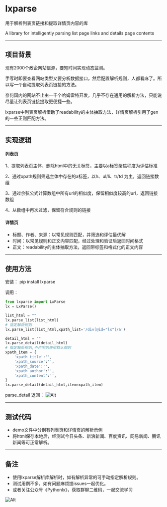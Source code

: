# lxparse

用于解析列表页链接和提取详情页内容的库

A library for intelligently parsing list page links and details page contents

---

## 项目背景

现有2000个政企网站信源，要短时间实现动态监测。

手写时即要查看网站类型又要分析数据接口，然后配置解析规则，人都看麻了。所以写一个自动提取列表页链接的方法。

奈何国内的网站不止由一千个哈姆雷特开发，几乎不存在通用的解析方法，只能说尽量让列表页链接提取更便捷一些。

lxparse中列表页解析借助了readability的主体抽取方法，详情页解析引用了gen的一些正则匹配方法。

---

## 实现逻辑

#### 列表页

1、提取列表页主体，删除html中的无关标签，主要以a标签聚焦程度为评估标准

2、通过xpath规则筛选主体中存在的a标签，以h、ul/li、tr/td 为主，返回链接数组

3、通过余弦公式计算数组中所有url的相似度，保留相似度较高的url，返回链接数组

4、从数组中再次过滤，保留符合规则的链接

#### 详情页

- 标题、作者、来源：以常见规则匹配，并筛选和评估最优解
- 时间：以常见规则和正文内容匹配，经过处理和验证后返回时间格式
- 正文：readability的主体抽取方法，返回带标签和格式化的正文内容

 ---

## 使用方法
安装： pip install lxparse

调用：
```python
from lxparse import LxParse
lx = LxParse()

list_html = ""
lx.parse_list(list_html)
# 指定解析规则
lx.parse_list(list_html,xpath_list='/div[@id="lx"]/a')

detail_html = ""
lx.parse_detail(detail_html)
# 指定解析规则,不声明则使用默认规则
xpath_item = {
    'xpath_title':'',
    'xpath_source':'',
    'xpath_date':'',
    'xpath_author':'',
    'xpath_content':'',
}
lx.parse_detail(detail_html,item=xpath_item)
```

parse_detail 返回：
![Alt](https://warehouse-camo.ingress.cmh1.psfhosted.org/766491ac573070938dfeb1f410dcadbb01065517/68747470733a2f2f696d672d626c6f672e6373646e696d672e636e2f36306564393537396433396334343563383231363865343539646564356562632e706e67)


---

## 测试代码
- demo文件中分别有列表页和详情页的解析示例
- 将html保存本地后，经测试今日头条、新浪新闻、百度资讯、网易新闻、腾讯新闻等可正常解析。

---

## 备注
- 使用lxparse解析库解析时，如有解析异常的可手动指定解析规则。
- 测试用例不多，如有问题麻烦提issues一起优化。
- 或者关注公众号《Pythonlx》，获取群聊二维码，一起交流学习


![Alt](https://warehouse-camo.ingress.cmh1.psfhosted.org/d3f9c9dc391e259570e725edda8f0ddc3513a673/68747470733a2f2f696d672d626c6f672e6373646e696d672e636e2f32303139303432363039333034303939352e706e673f)
